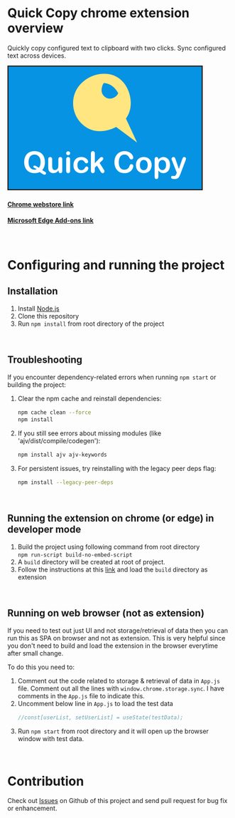# Quick Copy chrome extension overview

Quickly copy configured text to clipboard with two clicks. Sync configured text across devices.

![Promo Tile](docs/publish/common/promo_tile.png)
#### [Chrome webstore link](https://chrome.google.com/webstore/detail/quick-copy/llemocbeniphffbfjifkpkdkheicomdf)

#### [Microsoft Edge Add-ons link](https://microsoftedge.microsoft.com/addons/detail/quick-copy/giodfegjpbcahiaegpmccclhgolnpldc) 

&nbsp;

# Configuring and running the project

## Installation
1. Install [Node.js](https://nodejs.org/en/download/)
2. Clone this repository
3. Run `npm install` from root directory of the project

&nbsp;

## Troubleshooting
If you encounter dependency-related errors when running `npm start` or building the project:

1. Clear the npm cache and reinstall dependencies:
   ```bash
   npm cache clean --force
   npm install
   ```

2. If you still see errors about missing modules (like 'ajv/dist/compile/codegen'):
   ```bash
   npm install ajv ajv-keywords
   ```

3. For persistent issues, try reinstalling with the legacy peer deps flag:
   ```bash
   npm install --legacy-peer-deps
   ```

&nbsp;

## Running the extension on chrome (or edge) in developer mode
1. Build the project using following command from root directory  
`npm run-script build-no-embed-script`
2. A `build` directory will be created at root of project. 
3. Follow the instructions at this [link](https://webkul.com/blog/how-to-install-the-unpacked-extension-in-chrome/) and load the `build` directory as extension 

&nbsp;

## Running on web browser (not as extension)
If you need to test out just UI and not storage/retrieval of data then you can run this as SPA on browser and not as extension. This is very helpful since you don't need to build and load the extension in the browser everytime after small change. 

To do this you need to:
1. Comment out the code related to storage & retrieval of data in `App.js` file. Comment out all the lines with `window.chrome.storage.sync`. I have comments in the `App.js` file to indicate this. 
2. Uncomment below line in `App.js` to load the test data  
    ```javascript
    //const[userList, setUserList] = useState(testData);
    ```
3. Run `npm start` from root directory and it will open up the browser window with test data. 

&nbsp;

# Contribution
Check out [Issues](https://github.com/somared/QuickCopyChromeExt/issues) on Github of this project and send pull request for bug fix or enhancement.